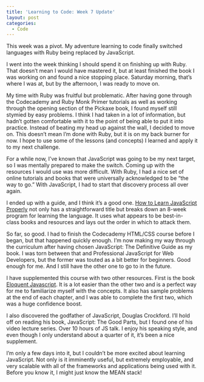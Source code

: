 ```yaml
---
title: 'Learning to Code: Week 7 Update'
layout: post
categories:
  - Code
---
```

This week was a pivot. My adventure learning to code finally switched languages with Ruby being replaced by JavaScript.

I went into the week thinking I should spend it on finishing up with Ruby. That doesn’t mean I would have mastered it, but at least finished the book I was working on and found a nice stopping place. Saturday morning, that’s where I was at, but by the afternoon, I was ready to move on.

My time with Ruby was fruitful but problematic. After having gone through the Codecademy and Ruby Monk Primer tutorials as well as working through the opening section of the Pickaxe book, I found myself still stymied by easy problems. I think I had taken in a lot of information, but hadn’t gotten comfortable with it to the point of being able to put it into practice. Instead of beating my head up against the wall, I decided to move on. This doesn’t mean I’m done with Ruby, but it is on my back burner for now. I hope to use some of the lessons (and concepts) I learned and apply it to my next challenge.

For a while now, I’ve known that JavaScript was going to be my next target, so I was mentally prepared to make the switch. Coming up with the resources I would use was more difficult. With Ruby, I had a nice set of online tutorials and books that were universally acknowledged to be “the way to go.” With JavaScript, I had to start that discovery process all over again.

I ended up with a guide, and I think it’s a good one. <a href="How%20to Learn JavaScript Properly" target="_blank">How to Learn JavaScript Properly</a> not only has a straightforward title but breaks down an 8-week program for learning the language. It uses what appears to be best-in-class books and resources and lays out the order in which to attack them.

So far, so good. I had to finish the Codecademy HTML/CSS course before I began, but that happened quickly enough. I’m now making my way through the curriculum after having chosen JavaScript: The Definitive Guide as my book. I was torn between that and Professional JavaScript for Web Developers, but the former was touted as a bit better for beginners. Good enough for me. And I still have the other one to go to in the future.

I have supplemented this course with two other resources. First is the book <a href="http://eloquentjavascript.net/2nd_edition/preview/index.html" target="_blank">Eloquent Javascript</a>. It is a lot easier than the other two and is a perfect way for me to familiarize myself with the concepts. It also has sample problems at the end of each chapter, and I was able to complete the first two, which was a huge confidence boost.

I also discovered the godfather of JavaScript, Douglas Crockford. I’ll hold off on reading his book, JavaScript: The Good Parts, but I found one of his video lecture series. Over 10 hours of JS talk. I enjoy his speaking style, and even though I only understand about a quarter of it, it’s been a nice supplement.

I’m only a few days into it, but I couldn’t be more excited about learning JavaScript. Not only is it imminently useful, but extremely employable, and very scalable with all of the frameworks and applications being used with it. Before you know it, I might just know the MEAN stack!